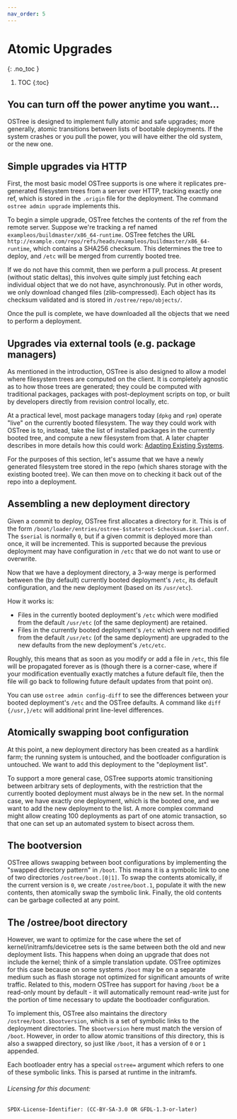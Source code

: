```yaml
---
nav_order: 5
---
```


# Atomic Upgrades
{: .no_toc }

1. TOC
{:toc}

## You can turn off the power anytime you want...

OSTree is designed to implement fully atomic and safe upgrades;
more generally, atomic transitions between lists of bootable
deployments.  If the system crashes or you pull the power, you
will have either the old system, or the new one.

## Simple upgrades via HTTP

First, the most basic model OSTree supports is one where it replicates
pre-generated filesystem trees from a server over HTTP, tracking
exactly one ref, which is stored in the `.origin` file for the
deployment.  The command `ostree admin upgrade`
implements this.

To begin a simple upgrade, OSTree fetches the contents of the ref from
the remote server.  Suppose we're tracking a ref named
`exampleos/buildmaster/x86_64-runtime`.  OSTree fetches the URL
`http://example.com/repo/refs/heads/exampleos/buildmaster/x86_64-runtime`,
which contains a SHA256 checksum.  This determines the tree to deploy,
and `/etc` will be merged from currently booted tree.

If we do not have this commit, then we perform a pull process.
At present (without static deltas), this involves quite simply just
fetching each individual object that we do not have, asynchronously.
Put in other words, we only download changed files (zlib-compressed).
Each object has its checksum validated and is stored in `/ostree/repo/objects/`.

Once the pull is complete, we have downloaded all the objects that we need
to perform a deployment.

## Upgrades via external tools (e.g. package managers)

As mentioned in the introduction, OSTree is also designed to allow a
model where filesystem trees are computed on the client.  It is
completely agnostic as to how those trees are generated; they could be
computed with traditional packages, packages with post-deployment
scripts on top, or built by developers directly from revision control
locally, etc.

At a practical level, most package managers today (`dpkg` and `rpm`)
operate "live" on the currently booted filesystem.  The way they could
work with OSTree is to, instead, take the list of installed packages in
the currently booted tree, and compute a new filesystem from that.  A
later chapter describes in more details how this could work:
[Adapting Existing Systems](adapting-existing.md).

For the purposes of this section, let's assume that we have a
newly generated filesystem tree stored in the repo (which shares
storage with the existing booted tree).  We can then move on to
checking it back out of the repo into a deployment.

## Assembling a new deployment directory

Given a commit to deploy, OSTree first allocates a directory for
it.  This is of the form `/boot/loader/entries/ostree-$stateroot-$checksum.$serial.conf`.
The `$serial` is normally `0`, but if a
given commit is deployed more than once, it will be incremented.
This is supported because the previous deployment may have
configuration in `/etc` that we do not want to use or overwrite.

Now that we have a deployment directory, a 3-way merge is performed
between the (by default) currently booted deployment's `/etc`, its
default configuration, and the new deployment (based on its `/usr/etc`).

How it works is:
- Files in the currently booted deployment's `/etc` which were modified
  from the default `/usr/etc` (of the same deployment) are retained.
- Files in the currently booted deployment's `/etc` which were not
  modified from the default `/usr/etc` (of the same deployment) are
  upgraded to the new defaults from the new deployment's `/etc/etc`.

Roughly, this means that as soon as you modify or add a file in `/etc`,
this file will be propagated forever as is (though there is a
corner-case, where if your modification eventually exactly matches a
future default file, then the file will go back to following future
default updates from that point on).

You can use `ostree admin config-diff` to see the differences between
your booted deployment's `/etc` and the OSTree defaults. A command like
`diff {/usr,}/etc` will additional print line-level differences.

## Atomically swapping boot configuration

At this point, a new deployment directory has been created as a
hardlink farm; the running system is untouched, and the bootloader
configuration is untouched.  We want to add this deployment to the
"deployment list".

To support a more general case, OSTree supports atomic transitioning
between arbitrary sets of deployments, with the restriction that the
currently booted deployment must always be in the new set.  In the
normal case, we have exactly one deployment, which is the booted one,
and we want to add the new deployment to the list.  A more complex
command might allow creating 100 deployments as part of one atomic
transaction, so that one can set up an automated system to bisect
across them.

## The bootversion

OSTree allows swapping between boot configurations by implementing the
"swapped directory pattern" in `/boot`.  This means it is a symbolic
link to one of two directories `/ostree/boot.[0|1]`.  To swap the
contents atomically, if the current version is `0`, we create
`/ostree/boot.1`, populate it with the new contents, then atomically
swap the symbolic link.  Finally, the old contents can be garbage
collected at any point.

## The /ostree/boot directory

However, we want to optimize for the case where the set of
kernel/initramfs/devicetree sets is the same between both the old and new
deployment lists.  This happens when doing an upgrade that does not
include the kernel; think of a simple translation update.  OSTree
optimizes for this case because on some systems `/boot` may be on a
separate medium such as flash storage not optimized for significant
amounts of write traffic.  Related to this, modern OSTree has support
for having `/boot` be a read-only mount by default - it will
automatically remount read-write just for the portion of time
necessary to update the bootloader configuration.

To implement this, OSTree also maintains the directory
`/ostree/boot.$bootversion`, which is a set
of symbolic links to the deployment directories.  The
`$bootversion` here must match the version of
`/boot`.  However, in order to allow atomic transitions of
*this* directory, this is also a swapped directory,
so just like `/boot`, it has a version of `0` or `1` appended.

Each bootloader entry has a special `ostree=` argument which refers to
one of these symbolic links.  This is parsed at runtime in the
initramfs.

###### Licensing for this document:
`SPDX-License-Identifier: (CC-BY-SA-3.0 OR GFDL-1.3-or-later)`
